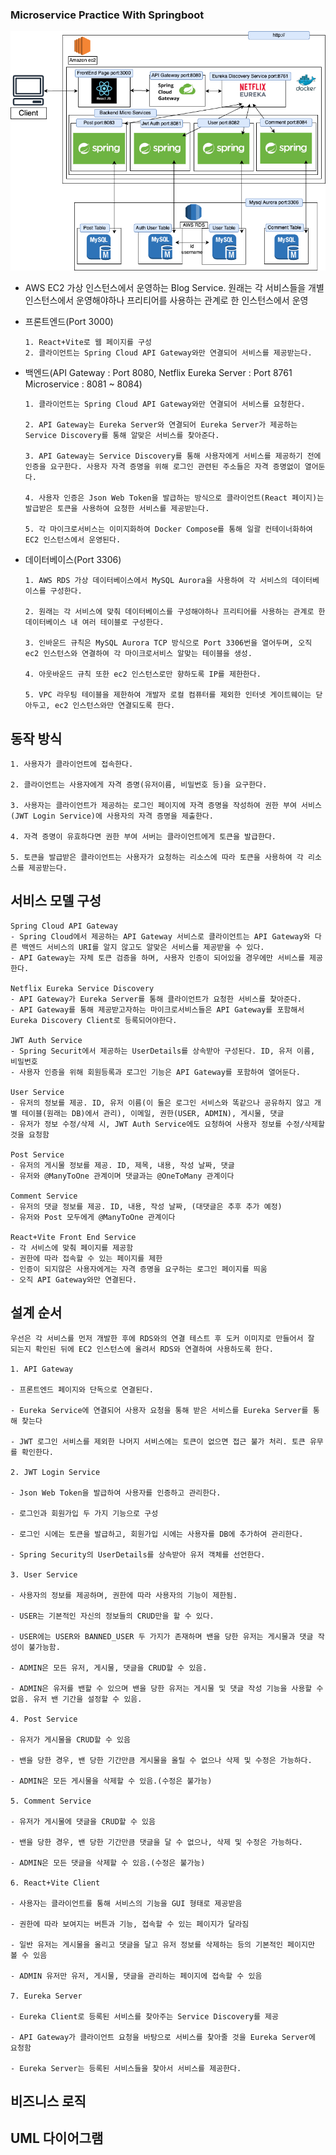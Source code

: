 ### Microservice Practice With Springboot

![img](https://github.com/ahmola/blog/blob/main/blog.png?raw=true)

  - AWS EC2 가상 인스턴스에서 운영하는 Blog Service. 원래는 각 서비스들을 개별 인스턴스에서 운영해야하나 프리티어를 사용하는 관계로 한 인스턴스에서 운영


  - 프론트엔드(Port 3000)

        1. React+Vite로 웹 페이지를 구성
        2. 클라이언트는 Spring Cloud API Gateway와만 연결되어 서비스를 제공받는다.

  - 백엔드(API Gateway : Port 8080, Netflix Eureka Server : Port 8761 Microservice : 8081 ~ 8084)

        1. 클라이언트는 Spring Cloud API Gateway와만 연결되어 서비스를 요청한다.

        2. API Gateway는 Eureka Server와 연결되어 Eureka Server가 제공하는 Service Discovery를 통해 알맞은 서비스를 찾아준다.

        3. API Gateway는 Service Discovery를 통해 사용자에게 서비스를 제공하기 전에 인증을 요구한다. 사용자 자격 증명을 위해 로그인 관련된 주소들은 자격 증명없이 열어둔다.

        4. 사용자 인증은 Json Web Token을 발급하는 방식으로 클라이언트(React 페이지)는 발급받은 토큰을 사용하여 요청한 서비스를 제공받는다.

        5. 각 마이크로서비스는 이미지화하여 Docker Compose를 통해 일괄 컨테이너화하여 EC2 인스턴스에서 운영된다.

  - 데이터베이스(Port 3306)

        1. AWS RDS 가상 데이터베이스에서 MySQL Aurora을 사용하여 각 서비스의 데이터베이스를 구성한다.
    
        2. 원래는 각 서비스에 맞춰 데이터베이스를 구성해야하나 프리티어를 사용하는 관계로 한 데이터베이스 내 여러 테이블로 구성한다.
    
        3. 인바운드 규칙은 MySQL Aurora TCP 방식으로 Port 3306번을 열어두며, 오직 ec2 인스턴스와 연결하여 각 마이크로서비스 알맞는 테이블을 생성.
    
        4. 아웃바운드 규칙 또한 ec2 인스턴스로만 향하도록 IP를 제한한다.
    
        5. VPC 라우팅 테이블을 제한하여 개발자 로컬 컴퓨터를 제외한 인터넷 게이트웨이는 닫아두고, ec2 인스턴스와만 연결되도록 한다.

## 동작 방식

    1. 사용자가 클라이언트에 접속한다.

    2. 클라이언트는 사용자에게 자격 증명(유저이름, 비밀번호 등)을 요구한다.

    3. 사용자는 클라이언트가 제공하는 로그인 페이지에 자격 증명을 작성하여 권한 부여 서비스(JWT Login Service)에 사용자의 자격 증명을 제출한다.

    4. 자격 증명이 유효하다면 권한 부여 서버는 클라이언트에게 토큰을 발급한다.

    5. 토큰을 발급받은 클라이언트는 사용자가 요청하는 리소스에 따라 토큰을 사용하여 각 리소스를 제공받는다.

## 서비스 모델 구성

    Spring Cloud API Gateway
    - Spring Cloud에서 제공하는 API Gateway 서비스로 클라이언트는 API Gateway와 다른 백엔드 서비스의 URI를 알지 않고도 알맞은 서비스를 제공받을 수 있다.
    - API Gateway는 자체 토큰 검증을 하며, 사용자 인증이 되어있을 경우에만 서비스를 제공한다.

    Netflix Eureka Service Discovery
    - API Gateway가 Eureka Server를 통해 클라이언트가 요청한 서비스를 찾아준다.
    - API Gateway를 통해 제공받고자하는 마이크로서비스들은 API Gateway를 포함해서 Eureka Discovery Client로 등록되어야한다.

    JWT Auth Service
    - Spring Securit에서 제공하는 UserDetails를 상속받아 구성된다. ID, 유저 이름, 비밀번호
    - 사용자 인증을 위해 회원등록과 로그인 기능은 API Gateway를 포함하여 열어둔다.

    User Service 
    - 유저의 정보를 제공. ID, 유저 이름(이 둘은 로그인 서비스와 똑같으나 공유하지 않고 개별 테이블(원래는 DB)에서 관리), 이메일, 권한(USER, ADMIN), 게시물, 댓글
    - 유저가 정보 수정/삭제 시, JWT Auth Service에도 요청하여 사용자 정보를 수정/삭제할 것을 요청함

    Post Service
    - 유저의 게시물 정보를 제공. ID, 제목, 내용, 작성 날짜, 댓글
    - 유저와 @ManyToOne 관계이며 댓글과는 @OneToMany 관계이다

    Comment Service
    - 유저의 댓글 정보를 제공. ID, 내용, 작성 날짜, (대댓글은 추후 추가 예정)
    - 유저와 Post 모두에게 @ManyToOne 관계이다

    React+Vite Front End Service
    - 각 서비스에 맞춰 페이지를 제공함
    - 권한에 따라 접속할 수 있는 페이지를 제한
    - 인증이 되지않은 사용자에게는 자격 증명을 요구하는 로그인 페이지를 띄움
    - 오직 API Gateway와만 연결된다.

## 설계 순서

    우선은 각 서비스를 먼저 개발한 후에 RDS와의 연결 테스트 후 도커 이미지로 만들어서 잘 되는지 확인된 뒤에 EC2 인스턴스에 올려서 RDS와 연결하여 사용하도록 한다.

    1. API Gateway

    - 프론트엔드 페이지와 단독으로 연결된다.

    - Eureka Service에 연결되어 사용자 요청을 통해 받은 서비스를 Eureka Server를 통해 찾는다

    - JWT 로그인 서비스를 제외한 나머지 서비스에는 토큰이 없으면 접근 불가 처리. 토큰 유무를 확인한다.

    2. JWT Login Service

    - Json Web Token을 발급하여 사용자를 인증하고 관리한다.

    - 로그인과 회원가입 두 가지 기능으로 구성

    - 로그인 시에는 토큰을 발급하고, 회원가입 시에는 사용자를 DB에 추가하여 관리한다.

    - Spring Security의 UserDetails를 상속받아 유저 객체를 선언한다.

    3. User Service

    - 사용자의 정보를 제공하며, 권한에 따라 사용자의 기능이 제한됨.

    - USER는 기본적인 자신의 정보들의 CRUD만을 할 수 있다.

    - USER에는 USER와 BANNED_USER 두 가지가 존재하며 밴을 당한 유저는 게시물과 댓글 작성이 불가능함.

    - ADMIN은 모든 유저, 게시물, 댓글을 CRUD할 수 있음.

    - ADMIN은 유저를 밴할 수 있으며 밴을 당한 유저는 게시물 및 댓글 작성 기능을 사용할 수 없음. 유저 밴 기간을 설정할 수 있음.

    4. Post Service

    - 유저가 게시물을 CRUD할 수 있음

    - 밴을 당한 경우, 밴 당한 기간만큼 게시물을 올릴 수 없으나 삭제 및 수정은 가능하다.

    - ADMIN은 모든 게시물을 삭제할 수 있음.(수정은 불가능)

    5. Comment Service

    - 유저가 게시물에 댓글을 CRUD할 수 있음

    - 밴을 당한 경우, 밴 당한 기간만큼 댓글을 달 수 없으나, 삭제 및 수정은 가능하다.

    - ADMIN은 모든 댓글을 삭제할 수 있음.(수정은 불가능)

    6. React+Vite Client

    - 사용자는 클라이언트를 통해 서비스의 기능을 GUI 형태로 제공받음

    - 권한에 따라 보여지는 버튼과 기능, 접속할 수 있는 페이지가 달라짐

    - 일반 유저는 게시물을 올리고 댓글을 달고 유저 정보를 삭제하는 등의 기본적인 페이지만 볼 수 있음

    - ADMIN 유저만 유저, 게시물, 댓글을 관리하는 페이지에 접속할 수 있음

    7. Eureka Server

    - Eureka Client로 등록된 서비스를 찾아주는 Service Discovery를 제공

    - API Gateway가 클라이언트 요청을 바탕으로 서비스를 찾아줄 것을 Eureka Server에 요청함
    
    - Eureka Server는 등록된 서비스들을 찾아서 서비스를 제공한다.

## 비즈니스 로직

## UML 다이어그램
